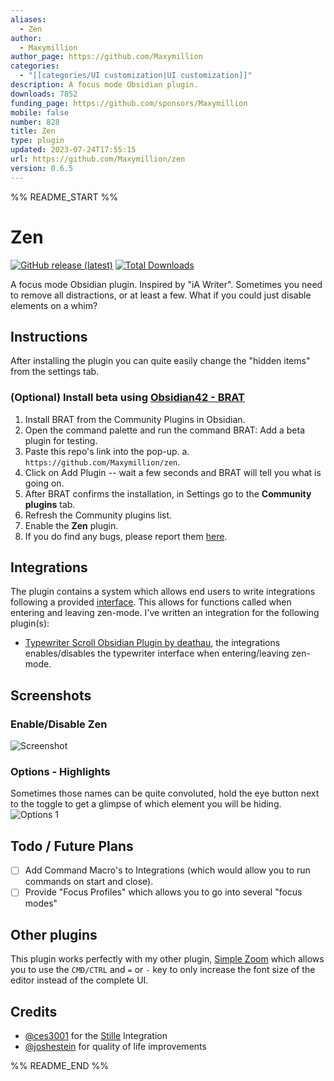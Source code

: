 ```yaml
---
aliases:
  - Zen
author:
  - Maxymillion
author_page: https://github.com/Maxymillion
categories:
  - "[[categories/UI customization|UI customization]]"
description: A focus mode Obsidian plugin.
downloads: 7852
funding_page: https://github.com/sponsors/Maxymillion
mobile: false
number: 828
title: Zen
type: plugin
updated: 2023-07-24T17:55:15
url: https://github.com/Maxymillion/zen
version: 0.6.5
---
```


%% README_START %%

# Zen

[![GitHub release (latest)](https://img.shields.io/github/v/release/Maxymillion/zen?style=flat-square&sort=semver)](https://github.com/Maxymillion/zen/releases/latest) 
[![Total Downloads](https://img.shields.io/github/downloads/Maxymillion/Zen/total?style=flat-square)](https://github.com/Maxymillion/zen/releases/latest) 

A focus mode Obsidian plugin. Inspired by "iA Writer". Sometimes you need to remove all distractions, or at least a few. What if you could just disable elements on a whim?

## Instructions
After installing the plugin you can quite easily change the "hidden items" from the settings tab.

### (Optional) Install beta using [Obsidian42 - BRAT](https://github.com/TfTHacker/obsidian42-brat)
1. Install BRAT from the Community Plugins in Obsidian.
2. Open the command palette and run the command BRAT: Add a beta plugin for testing.
3. Paste this repo's link into the pop-up.
	a. `https://github.com/Maxymillion/zen`.
4. Click on Add Plugin -- wait a few seconds and BRAT will tell you what is going on.
5. After BRAT confirms the installation, in Settings go to the **Community plugins** tab.
6. Refresh the Community plugins list.
7. Enable the **Zen** plugin.
8. If you do find any bugs, please report them [here](https://github.com/Maxymillion/zen/issues).

## Integrations
The plugin contains a system which allows end users to write integrations following a provided [interface](src/plugin.integrations.ts). This allows for functions called when entering and leaving zen-mode. I've written an integration for the following plugin(s):
- [Typewriter Scroll Obsidian Plugin by deathau](https://github.com/deathau/cm-typewriter-scroll-obsidian), the integrations enables/disables the typewriter interface when entering/leaving zen-mode.

## Screenshots
### Enable/Disable Zen
![Screenshot](https://s3.gifyu.com/images/Screen-Recording-2023-02-14-at-15.07.12.gif)

### Options - Highlights
Sometimes those names can be quite convoluted, hold the eye button next to the toggle to get a glimpse of which element you will be hiding.
![Options 1](https://i.imgur.com/ddO59TN.png)

## Todo / Future Plans
- [ ] Add Command Macro's to Integrations (which would allow you to run commands on start and close).
- [ ] Provide "Focus Profiles" which allows you to go into several "focus modes"

## Other plugins
This plugin works perfectly with my other plugin, [Simple Zoom](https://github.com/Maxymillion/simple-zoom) which allows you to use the `CMD/CTRL` and `=` or `-` key to only increase the font size of the editor instead of the complete UI.

## Credits
- [@ces3001](https://github.com/ces3001) for the [Stille](https://github.com/michaellee/stille) Integration 
- [@joshestein](https://github.com/joshestein) for quality of life improvements


%% README_END %%